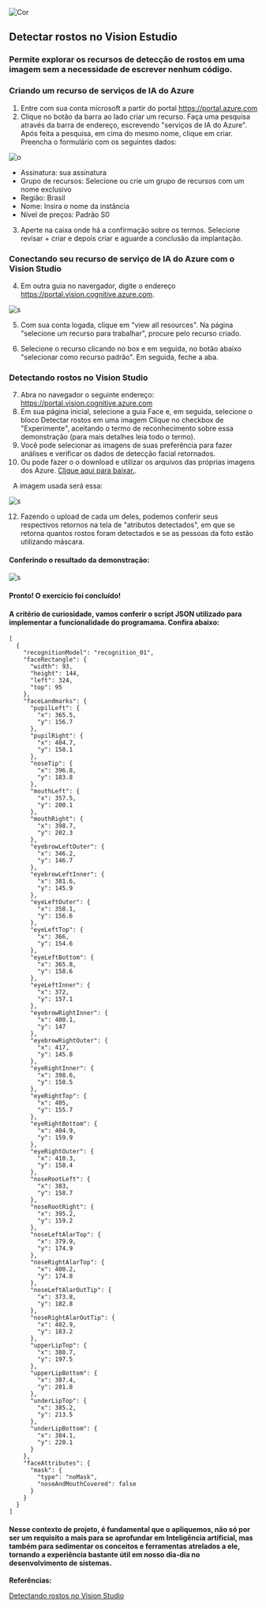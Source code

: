 ![Cor](https://github.com/fanzz293/projeto2_ml-ai900/blob/main/assets/dio.jpeg?raw=true)

## Detectar rostos no Vision Estudio

### Permite explorar os recursos de detecção de rostos em uma imagem sem a necessidade de escrever nenhum código.  

### Criando um recurso de serviços de IA do Azure

1. Entre com sua conta microsoft a partir do portal https://portal.azure.com
2. Clique no botão da barra ao lado criar um recurso. Faça uma pesquisa através da barra de endereço, escrevendo "serviços de IA do Azure". Após feita a pesquisa, em cima do mesmo nome, clique em criar. Preencha o formulário com os seguintes dados: 

![o](https://github.com/fanzz293/projeto2_ml-ai900/blob/main/assets/Figura%202%20-%20Formul%C3%A1rio.jpg?raw=true)
 
* Assinatura: sua assinatura
* Grupo de recursos: Selecione ou crie um grupo de recursos com um nome exclusivo
* Região: Brasil
* Nome: Insira o nome da instância
* Nível de preços: Padrão S0

3. Aperte na caixa onde há a confirmação sobre os termos.
Selecione revisar + criar e depois criar e aguarde a conclusão da implantação.

### Conectando seu recurso de serviço de IA do Azure com o Vision Studio

4. Em outra guia no navergador, digite o endereço https://portal.vision.cognitive.azure.com.

![s](https://github.com/fanzz293/projeto2_ml-ai900/blob/main/assets/figura%204.jpg?raw=true)

5. Com sua conta logada, clique em "view all resources". 
Na página "selecione um recurso para trabalhar", procure pelo recurso criado.

6. Selecione o recurso clicando no box e em seguida, no botão abaixo "selecionar como recurso padrão". 
Em seguida, feche a aba. 

### Detectando rostos no Vision Studio

7. Abra no navegador o seguinte endereço: https://portal.vision.cognitive.azure.com
8. Em sua página inicial, selecione a guia Face e, em seguida, selecione o bloco Detectar rostos em uma imagem
Clique no checkbox de "Experimente", aceitando o termo de reconhecimento sobre essa demonstração (para mais detalhes leia todo o termo).
9. Você pode selecionar as imagens de suas preferência para fazer análises e verificar os dados de detecção facial retornados.
10. Ou pode fazer o o download e utilizar os arquivos das próprias imagens dos Azure.  [Clique aqui para baixar.](https://aka.ms/mslearning-detect-faces).

&nbsp;
A imagem usada será essa:

![s](https://github.com/fanzz293/projeto2_ml-ai900/blob/main/inputs/detectFaces/store-camera-1.jpg?raw=true)

12. Fazendo o upload de cada um deles, podemos conferir seus respectivos retornos na tela de "atributos detectados", em que se retorna quantos rostos foram detectados e se as pessoas da foto estão utilizando máscara.

#### Conferindo o resultado da demonstração:

![s](https://github.com/fanzz293/projeto2_ml-ai900/blob/main/outputs/outputdetectFace.jpg?raw=true)

#### Pronto! O exercício foi concluído!

#### A critério de curiosidade, vamos conferir o script JSON utilizado para implementar a funcionalidade do programama. Confira abaixo: 

```
[
  {
    "recognitionModel": "recognition_01",
    "faceRectangle": {
      "width": 93,
      "height": 144,
      "left": 324,
      "top": 95
    },
    "faceLandmarks": {
      "pupilLeft": {
        "x": 365.5,
        "y": 156.7
      },
      "pupilRight": {
        "x": 404.7,
        "y": 158.1
      },
      "noseTip": {
        "x": 396.8,
        "y": 183.8
      },
      "mouthLeft": {
        "x": 357.5,
        "y": 200.1
      },
      "mouthRight": {
        "x": 398.7,
        "y": 202.3
      },
      "eyebrowLeftOuter": {
        "x": 346.2,
        "y": 146.7
      },
      "eyebrowLeftInner": {
        "x": 381.6,
        "y": 145.9
      },
      "eyeLeftOuter": {
        "x": 358.1,
        "y": 156.6
      },
      "eyeLeftTop": {
        "x": 366,
        "y": 154.6
      },
      "eyeLeftBottom": {
        "x": 365.8,
        "y": 158.6
      },
      "eyeLeftInner": {
        "x": 372,
        "y": 157.1
      },
      "eyebrowRightInner": {
        "x": 400.1,
        "y": 147
      },
      "eyebrowRightOuter": {
        "x": 417,
        "y": 145.8
      },
      "eyeRightInner": {
        "x": 398.6,
        "y": 158.5
      },
      "eyeRightTop": {
        "x": 405,
        "y": 155.7
      },
      "eyeRightBottom": {
        "x": 404.9,
        "y": 159.9
      },
      "eyeRightOuter": {
        "x": 410.3,
        "y": 158.4
      },
      "noseRootLeft": {
        "x": 383,
        "y": 158.7
      },
      "noseRootRight": {
        "x": 395.2,
        "y": 159.2
      },
      "noseLeftAlarTop": {
        "x": 379.9,
        "y": 174.9
      },
      "noseRightAlarTop": {
        "x": 400.2,
        "y": 174.8
      },
      "noseLeftAlarOutTip": {
        "x": 373.8,
        "y": 182.8
      },
      "noseRightAlarOutTip": {
        "x": 402.9,
        "y": 183.2
      },
      "upperLipTop": {
        "x": 388.7,
        "y": 197.5
      },
      "upperLipBottom": {
        "x": 387.4,
        "y": 201.8
      },
      "underLipTop": {
        "x": 385.2,
        "y": 213.5
      },
      "underLipBottom": {
        "x": 384.1,
        "y": 220.1
      }
    },
    "faceAttributes": {
      "mask": {
        "type": "noMask",
        "noseAndMouthCovered": false
      }
    }
  }
]

```

#### Nesse contexto de projeto, é fundamental que o apliquemos, não só por ser um requisito a mais para se aprofundar em Inteligência artificial, mas também para sedimentar os conceitos e ferramentas atrelados a ele, tornando a experiência bastante útil em nosso dia-dia no desenvolvimento de sistemas.

**Referências:**

[Detectando rostos no Vision Studio](https://microsoftlearning.github.io/mslearn-ai-fundamentals/Instructions/Labs/04-face.html/) 

